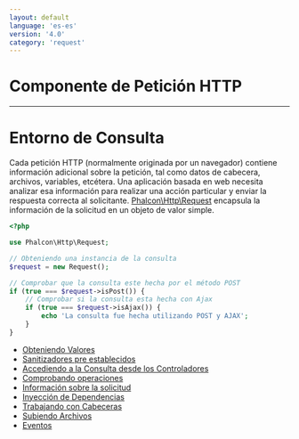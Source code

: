 ```yaml
---
layout: default
language: 'es-es'
version: '4.0'
category: 'request'
---
```

# Componente de Petición HTTP

* * *

# Entorno de Consulta

Cada petición HTTP (normalmente originada por un navegador) contiene información adicional sobre la petición, tal como datos de cabecera, archivos, variables, etcétera. Una aplicación basada en web necesita analizar esa información para realizar una acción particular y enviar la respuesta correcta al solicitante. [Phalcon\Http\Request](api/Phalcon_Http_Request) encapsula la información de la solicitud en un objeto de valor simple.

```php
<?php

use Phalcon\Http\Request;

// Obteniendo una instancia de la consulta
$request = new Request();

// Comprobar que la consulta este hecha por el método POST
if (true === $request->isPost()) {
    // Comprobar si la consulta esta hecha con Ajax
    if (true === $request->isAjax()) {
        echo 'La consulta fue hecha utilizando POST y AJAX';
    }
}
```

- [Obteniendo Valores](request-getting-values)
- [Sanitizadores pre establecidos](request-preset-sanitizers)
- [Accediendo a la Consulta desde los Controladores](request-controller-access)
- [Comprobando operaciones](request-checking-operations)
- [Información sobre la solicitud](request-information)
- [Inyección de Dependencias](request-di)
- [Trabajando con Cabeceras](request-working-with-headers)
- [Subiendo Archivos](request-uploading-files)
- [Eventos](request-events)